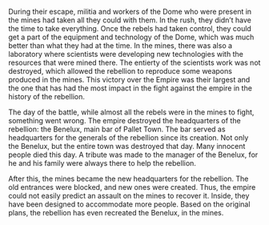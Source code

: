 During their escape, militia and workers of the Dome who were present in the mines had taken all they could with them. In the rush, they didn’t have the time to take everything. Once the rebels had taken control, they could get a part of the equipment and technology of the Dome, which was much better than what they had at the time. In the mines, there was also a laboratory where scientists were developing new technologies with the resources that were mined there. The entierty of the scientists work was not destroyed, which allowed the rebellion to reproduce some weapons produced in the mines. This victory over the Empire was their largest and the one that has had the most impact in the fight against the empire in the history of the rebellion.

The day of the battle, while almost all the rebels were in the mines to fight, something went wrong. The empire destroyed the headquarters of the rebellion: the Benelux, main bar of Pallet Town. The bar served as headquarters for the generals of the rebellion since its creation. Not only the Benelux, but the entire town was destroyed that day. Many innocent people died this day. A tribute was made to the manager of the Benelux, for he and his family were always there to help the rebellion.

After this, the mines became the new headquarters for the rebellion. The old entrances were blocked, and new ones were created. Thus, the empire could not easily predict an assault on the mines to recover it. Inside, they have been designed to accommodate more people. Based on the original plans, the rebellion has even recreated the Benelux, in the mines.
